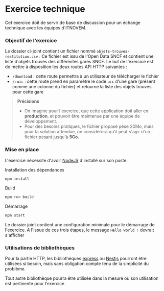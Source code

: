 # Exercice technique

Cet exercice doit de servir de base de discussion pour un échange technique avec les équipes d'ITNOVEM.

### Objectif de l'exercice

Le dossier ci-joint contient un fichier nommé `objets-trouves-restitution.csv` . Ce fichier est issu de l'Open Data SNCF et contient une liste d'objets trouvés des différentes gares SNCF.
Le but de l'exercice est de mettre à disposition les deux routes API HTTP suivantes : 

 - `/download` : cette route permettra à un utilisateur de télécharger le fichier
 - `/:uic` : cette route prend en paramètre le code `uic` d'une gare (présent comme une colonne du fichier) et retourne la liste des objets trouvés pour cette gare

> **Précisions**
> - On imagine pour l'exercice, que cette application doit aller en **production**, et pouvoir être maintenue par une équipe de développement.
> - Pour des besoins pratiques, le fichier proposé pèse 20Mo, mais pour la solution attendue, on considèrera qu'il peut s'agir d'un fichier pesant jusqu'à **5Go**.

### Mise en place

L'exercice nécessite d'avoir [NodeJS](https://nodejs.org/fr) d'installé sur son poste.

Installation des dépendances 

```sh
npm install
```

Build

```sh
npm run build
```

Démarrage

```sh
npm start
```

Le dossier joint contient une configuration minimale pour le démarrage de l'exercice. A l'issue de ces trois étapes, le message `Hello world !` devrait s'afficher

### Utilisations de bibliothèques

Pour la partie HTTP, les bibliothèques [express](https://expressjs.com/fr/) ou [Nestjs](https://nestjs.com/) pourront être utilisées si besoin, mais sans obligation compte tenu de la simplicité du problème.

Tout autre bibliothèque pourra être utilisée dans la mesure où son utilisation est pertinente pour l'exercice.
